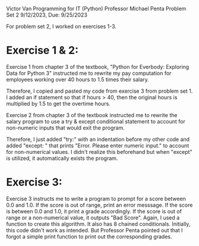 Victor Van
Programming for IT (Python)
Professor Michael Penta
Problem Set 2
9/12/2023, Due: 9/25/2023

For problem set 2, I worked on exercises 1-3.

# Exercise 1 & 2:

Exercise 1 from chapter 3 of the textbook, "Python for Everbody: Exploring Data for Python 3"
instructed me to rewrite my pay computation for employees working over 40 hours to 1.5 times their salary.

Therefore, I copied and pasted my code from exercise 3 from problem set 1.
I added an if statement so that if hours > 40, then the original hours is multiplied by 1.5 to get the overtime hours.

Exercise 2 from chapter 3 of the textbook instructed me to rewrite the salary program to use a try & except conditional
statement to account for non-numeric inputs that would exit the program.

Therefore, I just added "try:" with an indentation before my other code and added "except: "
that prints "Error. Please enter numeric input." to account for non-numerical values. 
I didn't realize this beforehand but when "except" is utilized, it automatically exists the program.

# Exercise 3: 

Exercise 3 instructs me to write a program to prompt for a score between 0.0 and 1.0.
If the score is out of range, print an error messsage. If the score is between 0.0 and 1.0, it
print a grade accordingly. If the score is out of range or a non-numerical value,
it outputs "Bad Score". Again, I used a function to create this algorithm. It also has 8 chained conditionals.
Initially, this code didn't work as intended. But Professor Penta pointed out that I forgot a simple print function
to print out the corresponding grades.
